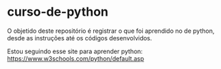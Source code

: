 # curso-de-python
O objetido deste repositório é registrar o que foi aprendido no de python, desde as instruções até os códigos desenvolvidos.

Estou seguindo esse site para aprender python: https://www.w3schools.com/python/default.asp
